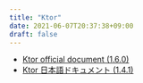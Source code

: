```yaml
---
title: "Ktor"
date: 2021-06-07T20:37:38+09:00
draft: false
---
```


* [Ktor official document (1.6.0)](https://ktor.io/docs/welcome.html)
* [Ktor 日本語ドキュメント (1.4.1)](https://jp.ktor.work/)
